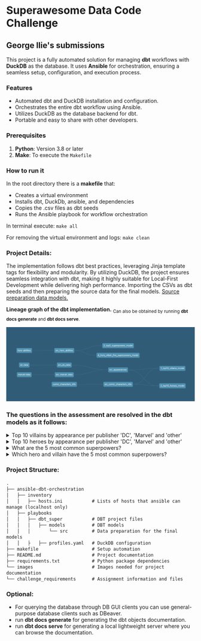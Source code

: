 # Superawesome Data Code Challenge

## George Ilie's submissions

This project is a fully automated solution for managing **dbt** workflows with **DuckDB** as the database. It uses **Ansible** for orchestration, ensuring a seamless setup, configuration, and execution process.

### Features

- Automated dbt and DuckDB installation and configuration.  
- Orchestrates the entire dbt workflow using Ansible.  
- Utilizes DuckDB as the database backend for dbt.  
- Portable and easy to share with other developers.  


### Prerequisites

1. **Python**: Version 3.8 or later   
2. **Make**: To execute the `Makefile`  


### How to run it

In the root directory there is a **makefile** that: 
- Creates a virtual environment 
- Installs dbt, DuckDb, ansible, and dependencies
- Copies the .csv files as dbt seeds
- Runs the Ansible playbook for workflow orchestration

In terminal execute:
`make all`

For removing the virtual environment and logs:
`make clean`


### Project Details:

The implementation follows dbt best practices, leveraging Jinja template tags for flexibility and modularity. By utilizing DuckDB, the project ensures seamless integration with dbt, making it highly suitable for Local-First Development while delivering high performance.
Importing the CSVs as dbt seeds and then preparing the source data for the final models. [Source preparation data models.](ansible-dbt-orchestration/playbooks/dbt_super/src/)

**Lineage graph of the dbt implementation.**
<sub>Can also be obtained by running **dbt docs generate** and **dbt docs serve**.</sub>

![Lineage graph of the project implementation](images/lineage_graph.png)

### The questions in the assessment are resolved in the dbt models as it follows:

<details>
<summary>Top 10 villains by appearance per publisher 'DC', 'Marvel' and 'other'</summary>

model: [1_top10_villains_model.sql](ansible-dbt-orchestration/playbooks/dbt_super/models/1_top10_villains_model.sql)


|Publisher    |Name           |appearances|
|-------------|---------------|-----------|
|DC Comics    |Joker          |517        |
|DC Comics    |Swamp Thing    |309        |
|DC Comics    |Big Barda      |216        |
|DC Comics    |Gorilla Grodd  |179        |
|DC Comics    |Bane           |157        |
|DC Comics    |Maxima         |124        |
|DC Comics    |Granny Goodness|115        |
|DC Comics    |Black Manta    |95         |
|DC Comics    |Amazo          |71         |
|DC Comics    |Mister Mxyzptlk|64         |
|Marvel Comics|Sabretooth     |382        |
|Marvel Comics|Venom          |371        |
|Marvel Comics|Mephisto       |317        |
|Marvel Comics|Thanos         |317        |
|Marvel Comics|Bullseye       |277        |
|Marvel Comics|Mandarin       |193        |
|Marvel Comics|Ultron         |187        |
|Marvel Comics|Sebastian Shaw |174        |
|Marvel Comics|Hela           |170        |
|Marvel Comics|Dormammu       |132        |


</details>

<details>
<summary>Top 10 heroes by appearance per publisher 'DC', 'Marvel' and 'other'</summary>

model: [2_top10_heroes_model.sql](ansible-dbt-orchestration/playbooks/dbt_super/models/2_top10_heroes_model.sql)

|Publisher    |Name             |appearances|
|-------------|-----------------|-----------|
|DC Comics    |Batman           |3,093      |
|DC Comics    |Superman         |2,496      |
|DC Comics    |Wonder Woman     |1,231      |
|DC Comics    |Aquaman          |1,121      |
|DC Comics    |Flash            |1,028      |
|DC Comics    |Alan Scott       |969        |
|DC Comics    |Alfred Pennyworth|930        |
|DC Comics    |Kyle Rayner      |716        |
|DC Comics    |Guy Gardner      |593        |
|DC Comics    |John Stewart     |549        |
|Marvel Comics|Spider-Man       |4,043      |
|Marvel Comics|Captain America  |3,362      |
|Marvel Comics|Wolverine        |3,062      |
|Marvel Comics|Iron Man         |2,966      |
|Marvel Comics|Thor             |2,259      |
|Marvel Comics|Hulk             |2,019      |
|Marvel Comics|Vision           |1,137      |
|Marvel Comics|Jean Grey        |1,115      |
|Marvel Comics|Emma Frost       |886        |
|Marvel Comics|Luke Cage        |862        |

</details>

<details>
<summary>What are the 5 most common superpowers?</summary>

model: [3_top5_superpowers_model.sql](ansible-dbt-orchestration/playbooks/dbt_super/models/3_top5_superpowers_model.sql)

|superpower    |superpower_count|
|--------------|----------------|
|Agility       |625             |
|Stamina       |587             |
|Super Strength|582             |
|Durability    |557             |
|Reflexes      |483             |

</details>

<details>
<summary>Which hero and villain have the 5 most common superpowers?</summary>

model: [4_hero_villain_five_superpowers_model.sql](ansible-dbt-orchestration/playbooks/dbt_super/models/4_hero_villain_five_superpowers_model.sql)

|name                     |
|-------------------------|
|A-Bomb                   |
|Abe Sapien               |
|Achilles Warkiller       |
|Acidicus                 |
|Alita                    |
|Amazo                    |
|Anacondrai Serpent       |
|Angel Of Death           |
|Angela                   |
|Annihilus                |
|Anti-Spawn               |
|Aquaman                  |
|Aspheera                 |
|Asura                    |
|Attuma                   |
|Azrael                   |
|Balder                   |
|Battlestar               |
|Big Barda                |
|Big Boss                 |
|Bizarro-Girl             |
|Black Bolt               |
|Bloodaxe                 |
|Bor Burison              |
|Brainiac 5               |
|Buffy                    |
|Bumblebee                |
|Buri                     |
|Caesar                   |
|Caliban                  |
|Captain Britain          |
|Captain Mar-vell         |
|Captain Soto             |
|Catwoman                 |
|Cheetah III              |
|Chop'rai                 |
|Commander Blunck         |
|Commander Machia         |
|Corvus Glaive            |
|Cosmic Hulk              |
|Cull Obsidian            |
|Cyborg Superman          |
|Damien Darhk             |
|Dante                    |
|Dark Phoenix             |
|Darth Maul               |
|Darth Nox                |
|Death Seed Draken        |
|Destroyer                |
|Devilman                 |
|Doctor Occult            |
|Donna Troy               |
|Doom Slayer              |
|Doomguy                  |
|Dracula                  |
|Fangtom                  |
|Firestorm                |
|Firestorm II             |
|First Spinjitzu Master   |
|Fëanor                   |
|Gaara                    |
|Gamora                   |
|Garmadon                 |
|General Cryptor          |
|General Kozu             |
|Ghost Rider 2099         |
|Giant Stone Warrior      |
|Goblin Force             |
|Goku                     |
|Golden Ninja             |
|Gorilla Grodd            |
|Grand Master Skywalker   |
|Granny Goodness          |
|Graviton                 |
|Green Lantern            |
|Grid                     |
|Hancock                  |
|Harry Osborn             |
|Heart Of The Monster Hulk|
|Hellboy                  |
|Hive                     |
|Hogun                    |
|Homelander               |
|Honey Badger             |
|Hourman                  |
|Hybrid                   |
|Icon                     |
|Immortal Hulk            |
|Incredible Hulk          |
|Infernal Hulk            |
|Invincible               |
|Iron Baron               |
|Iron Destroyer           |
|John Constantine         |
|Kapau'rai                |
|Karlof                   |
|Kenshiro                 |
|Killian                  |
|Killmonger               |
|Killow                   |
|Kisame                   |
|Kratos                   |
|Kruncha                  |
|Kylo Ren                 |
|Lady Deadpool            |
|Lady Deathstrike         |
|Laira                    |
|Lar Gand                 |
|Lashina                  |
|Legolas                  |
|Life Entity              |
|Lightray                 |
|Lizard                   |
|Lord Garmadon            |
|Lucifer                  |
|Madara Uchiha            |
|Mario                    |
|Martian Manhunter        |
|Mistake                  |
|Mongul                   |
|Mongul The Elder         |
|Morlun                   |
|Mystique                 |
|Nadakhan                 |
|Nagato Uzumaki           |
|Namor                    |
|Namorita                 |
|Naruto Uzumaki           |
|Nightcrawler             |
|Nomad                    |
|Old King Thor            |
|Omega                    |
|Omni-Man                 |
|Percy Jackson            |
|Powerboy                 |
|Proxima Midnight         |
|Puck                     |
|Queen Hippolyta          |
|Ragman                   |
|Raiden                   |
|Reign                    |
|Resurrection Spawn       |
|Reverse Flash            |
|Samukai                  |
|Samurai Mech(Stone Army) |
|Samurai X                |
|Sasuke Uchiha            |
|Scarlet Spider II        |
|Scorpion                 |
|Selene                   |
|Shadow The Hedgehog      |
|Shao Kahn                |
|Shin Godzilla            |
|Shisui Uchiha            |
|Silk                     |
|Skaar                    |
|Skales                   |
|Solid Snake              |
|Songbird                 |
|Sonic The Hedgehog       |
|Spider-Gwen              |
|Spider-Woman             |
|Stargirl                 |
|Steel Serpent            |
|Strange Visitor Superman |
|Supergirl                |
|Symbiote Wolverine       |
|T-X                      |
|Thanos                   |
|The Beyonder             |
|The Crow                 |
|The Executioner          |
|The Goon                 |
|The Great Devourer       |
|The Keeper               |
|The One Below All        |
|The Rival                |
|The Upgrade              |
|Toad                     |
|Tobirama Senju           |
|Ultron                   |
|Ursa Major               |
|Vampire Batman           |
|Venompool                |
|Vergil                   |
|Vili                     |
|Violator                 |
|Vixen                    |
|Vixen II                 |
|Volstagg                 |
|Warpath                  |
|Wesker                   |
|White Wolf               |
|Wonder Girl              |
|World Breaker Hulk       |
|Yang                     |
|Zane                     |
|Zero                     |
|Zoom                     |

</details>

### Project Structure:

```
.
├── ansible-dbt-orchestration
│   ├── inventory
│   │   ├── hosts.ini           # Lists of hosts that ansible can manage (localhost only)
│   ├── playbooks
│   │   ├── dbt_super           # DBT project files 
│   │   │   ├── models          # DBT models
│   │   │       └── src         # Data preparation for the final models
│   │   ├   ├── profiles.yaml   # DuckDB configuration   
├── makefile                    # Setup automation
├── README.md                   # Project documentation
├── requirements.txt            # Python package dependencies
└── images                      # Images needed for project documentation
└── challenge_requirements      # Assignment information and files
```


### Optional:
- For querying the database through DB GUI clients you can use general-purpose database clients such as DBeaver.
- run **dbt docs generate** for generating the dbt objects documentation.
- run **dbt docs serve** for generating a local lightweight server where you can browse the documentation.